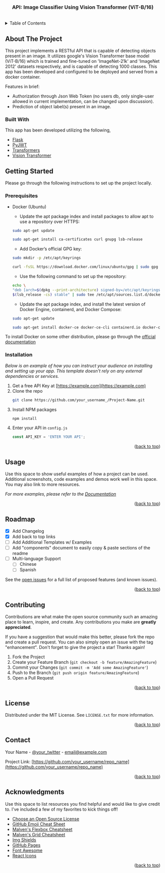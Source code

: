 <!-- HEADER -->
<br />
<div align="center">
  <h3 align="center">API: Image Classifier Using Vision Transformer (ViT-B/16)</h3>
</div>
<br />


<!-- TABLE OF CONTENTS -->
<details>
  <summary>Table of Contents</summary>
  <ol>
    <li>
      <a href="#about-the-project">About The Project</a>
      <ul>
        <li><a href="#built-with">Built With</a></li>
      </ul>
    </li>
    <li>
      <a href="#getting-started">Getting Started</a>
      <ul>
        <li><a href="#prerequisites">Prerequisites</a></li>
        <li><a href="#installation">Installation</a></li>
      </ul>
    </li>
    <li><a href="#usage">Usage</a></li>
    <li><a href="#acknowledgments">Acknowledgments</a></li>
  </ol>
</details>



<!-- ABOUT THE PROJECT -->
## About The Project

This project implements a RESTful API that is capable of detecting objects present in an image. It utilizes google's Vision Transformer base model (ViT-B/16) which is trained and fine-tuned on 'ImageNet-21k' and 'ImageNet 2012' datasets respectively, and is capable of detecting 1000 classes. This app has been developed and configured to be deployed and served from a docker container.  

Features in brief:
* Authorization through Json Web Token (no users db, only single-user allowed in current implementation, can be changed upon discussion).
* Prediction of object label(s) present in an image.  



### Built With

This app has been developed utilizing the following, 

* [Flask][flask-url]
* [PyJWT][pyjwt-url]
* [Transformers][transformers-url]
* [Vision Transformer][vit-url]



<!-- GETTING STARTED -->
## Getting Started

Please go through the following instructions to set up the project locally.

### Prerequisites

* Docker (Ubuntu)

	* Update the apt package index and install packages to allow apt to use a repository over HTTPS:
  	```sh
  	sudo apt-get update
  	
  	sudo apt-get install ca-certificates curl gnupg lsb-release
  	```
  	
  	* Add Docker’s official GPG key:
  	```sh
  	sudo mkdir -p /etc/apt/keyrings
  	
  	curl -fsSL https://download.docker.com/linux/ubuntu/gpg | sudo gpg --dearmor -o /etc/apt/keyrings/docker.gpg
  	```
  	
  	* Use the following command to set up the repository:
  	```sh
  	echo \
  	"deb [arch=$(dpkg --print-architecture) signed-by=/etc/apt/keyrings/docker.gpg] https://download.docker.com/linux/ubuntu \
  	$(lsb_release -cs) stable" | sudo tee /etc/apt/sources.list.d/docker.list > /dev/null

  	```
  	
  	* Update the apt package index, and install the latest version of Docker Engine, containerd, and Docker Compose:
  	```sh
  	sudo apt-get update
  	
  	sudo apt-get install docker-ce docker-ce-cli containerd.io docker-compose-plugin
  	```
 
To install Docker on some other distribution, please go through the [official documentation][docker-install-url]

### Installation

_Below is an example of how you can instruct your audience on installing and setting up your app. This template doesn't rely on any external dependencies or services._

1. Get a free API Key at [https://example.com](https://example.com)
2. Clone the repo
   ```sh
   git clone https://github.com/your_username_/Project-Name.git
   ```
3. Install NPM packages
   ```sh
   npm install
   ```
4. Enter your API in `config.js`
   ```js
   const API_KEY = 'ENTER YOUR API';
   ```

<p align="right">(<a href="#readme-top">back to top</a>)</p>



<!-- USAGE EXAMPLES -->
## Usage

Use this space to show useful examples of how a project can be used. Additional screenshots, code examples and demos work well in this space. You may also link to more resources.

_For more examples, please refer to the [Documentation](https://example.com)_

<p align="right">(<a href="#readme-top">back to top</a>)</p>



<!-- ROADMAP -->
## Roadmap

- [x] Add Changelog
- [x] Add back to top links
- [ ] Add Additional Templates w/ Examples
- [ ] Add "components" document to easily copy & paste sections of the readme
- [ ] Multi-language Support
    - [ ] Chinese
    - [ ] Spanish

See the [open issues](https://github.com/othneildrew/Best-README-Template/issues) for a full list of proposed features (and known issues).

<p align="right">(<a href="#readme-top">back to top</a>)</p>



<!-- CONTRIBUTING -->
## Contributing

Contributions are what make the open source community such an amazing place to learn, inspire, and create. Any contributions you make are **greatly appreciated**.

If you have a suggestion that would make this better, please fork the repo and create a pull request. You can also simply open an issue with the tag "enhancement".
Don't forget to give the project a star! Thanks again!

1. Fork the Project
2. Create your Feature Branch (`git checkout -b feature/AmazingFeature`)
3. Commit your Changes (`git commit -m 'Add some AmazingFeature'`)
4. Push to the Branch (`git push origin feature/AmazingFeature`)
5. Open a Pull Request

<p align="right">(<a href="#readme-top">back to top</a>)</p>



<!-- LICENSE -->
## License

Distributed under the MIT License. See `LICENSE.txt` for more information.

<p align="right">(<a href="#readme-top">back to top</a>)</p>



<!-- CONTACT -->
## Contact

Your Name - [@your_twitter](https://twitter.com/your_username) - email@example.com

Project Link: [https://github.com/your_username/repo_name](https://github.com/your_username/repo_name)

<p align="right">(<a href="#readme-top">back to top</a>)</p>



<!-- ACKNOWLEDGMENTS -->
## Acknowledgments

Use this space to list resources you find helpful and would like to give credit to. I've included a few of my favorites to kick things off!

* [Choose an Open Source License](https://choosealicense.com)
* [GitHub Emoji Cheat Sheet](https://www.webpagefx.com/tools/emoji-cheat-sheet)
* [Malven's Flexbox Cheatsheet](https://flexbox.malven.co/)
* [Malven's Grid Cheatsheet](https://grid.malven.co/)
* [Img Shields](https://shields.io)
* [GitHub Pages](https://pages.github.com)
* [Font Awesome](https://fontawesome.com)
* [React Icons](https://react-icons.github.io/react-icons/search)

<p align="right">(<a href="#readme-top">back to top</a>)</p>



<!-- MARKDOWN LINKS & IMAGES -->
[flask-url]: https://flask.palletsprojects.com/en/2.2.x/
[pyjwt-url]: https://pyjwt.readthedocs.io/en/stable/
[transformers-url]: https://huggingface.co/docs/transformers/index
[vit-url]: https://huggingface.co/google/vit-base-patch16-224
[docker-install-url]: https://docs.docker.com/engine/install/
